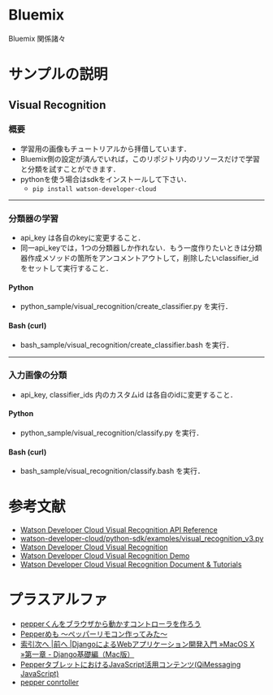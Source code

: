 # Bluemix
Bluemix 関係諸々

# サンプルの説明

## Visual Recognition
### 概要
 - 学習用の画像もチュートリアルから拝借しています．
 - Bluemix側の設定が済んでいれば，このリポジトリ内のリソースだけで学習と分類を試すことができます．
 - pythonを使う場合はsdkをインストールして下さい．
   - `pip install watson-developer-cloud` 

***
### 分類器の学習
- api_key は各自のkeyに変更すること．
- 同一api_keyでは，1つの分類器しか作れない．もう一度作りたいときは分類器作成メソッドの箇所をアンコメントアウトして，削除したいclassifier_idをセットして実行すること．

#### Python
- python_sample/visual_recognition/create_classifier.py を実行．

#### Bash (curl)
- bash_sample/visual_recognition/create_classifier.bash を実行．

***
### 入力画像の分類
- api_key, classifier_ids 内のカスタムid は各自のidに変更すること．

#### Python
- python_sample/visual_recognition/classify.py を実行．

#### Bash (curl)
- bash_sample/visual_recognition/classify.bash を実行．

# 参考文献
- [Watson Developer Cloud Visual Recognition API Reference](http://www.ibm.com/watson/developercloud/visual-recognition/api/v3/)
- [watson-developer-cloud/python-sdk/examples/visual_recognition_v3.py](https://github.com/watson-developer-cloud/python-sdk/blob/master/examples/visual_recognition_v3.py)
- [Watson Developer Cloud Visual Recognition](https://www.ibm.com/watson/developercloud/visual-recognition.html)
- [Watson Developer Cloud Visual Recognition Demo](https://visual-recognition-demo.mybluemix.net/)
- [Watson Developer Cloud Visual Recognition Document & Tutorials](https://www.ibm.com/watson/developercloud/doc/visual-recognition/)

# プラスアルファ
- [pepperくんをブラウザから動かすコントローラを作ろう](http://nextdeveloper.hatenablog.com/entry/2015/02/19/153000)
- [Pepperめも ～ペッパーリモコン作ってみた～](http://qiita.com/haiattoC/items/a7390fdfecf697586fb3#comment-e4be9b5dfd1cca07a5fc)
- [索引次へ |前へ |DjangoによるWebアプリケーション開発入門 »MacOS X »第一章 - Django基礎編（Mac版）](http://eiry.bitbucket.org/mac/tutorial/installation.html)
- [PepperタブレットにおけるJavaScript活用コンテンツ(QiMessaging JavaScript)](http://qiita.com/Atelier-Akihabara/items/716e88b306db12751c9b)
- [pepper conrtoller](http://kuetsuhara.github.io/pepperConnect.html)
